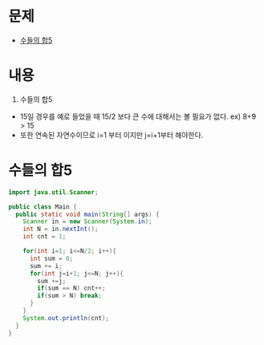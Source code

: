 # 문제
* [수들의 합5](https://www.acmicpc.net/problem/2018)

# 내용 
1. 수들의 합5
* 15일 경우를 예로 들었을 때 15/2 보다 큰 수에 대해서는 볼 필요가 없다. ex) 8+9 > 15
* 또한 연속된 자연수이므로 i=1 부터 이지만 j=i+1부터 해야한다. 

# 수들의 합5

```java
import java.util.Scanner;

public class Main {
  public static void main(String[] args) {
    Scanner in = new Scanner(System.in);
    int N = in.nextInt();
    int cnt = 1;

    for(int i=1; i<=N/2; i++){
      int sum = 0;
      sum += i;
      for(int j=i+1; j<=N; j++){
        sum +=j;
        if(sum == N) cnt++;
        if(sum > N) break;
      }
    }
    System.out.println(cnt);
  }
}
```
